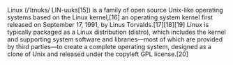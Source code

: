 Linux (/ˈlɪnʊks/ LIN-uuks[15]) is a family of open source Unix-like operating systems based on the Linux kernel,[16] an operating system kernel first released on September 17, 1991, by Linus Torvalds.[17][18][19] Linux is typically packaged as a Linux distribution (distro), which includes the kernel and supporting system software and libraries—most of which are provided by third parties—to create a complete operating system, designed as a clone of Unix and released under the copyleft GPL license.[20]